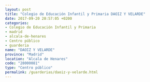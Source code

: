 ```yaml
---
layout: post
title: "Colegio de Educación Infantil y Primaria DAOIZ Y VELARDE"
date: 2017-09-20 20:57:05 +0200
categories:
- Colegio de Educación Infantil y Primaria
- madrid
- alcala-de-henares
- Centro público
- guarderia
name: "DAOIZ Y VELARDE"
province: "Madrid"
location: "Alcala de Henares"
code: "28000081"
type: "Centro público"
permalink: /guarderias/daoiz-y-velarde.html
---
```

